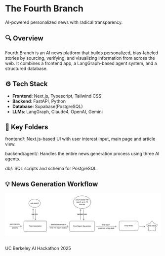 # The Fourth Branch

AI-powered personalized news with radical transparency.

## 🔍 Overview

Fourth Branch is an AI news platform that builds personalized, bias-labeled stories by sourcing, verifying, and visualizing information from across the web. It combines a frontend app, a LangGraph-based agent system, and a structured database.

## ⚙️ Tech Stack

- **Frontend**: Next.js, Typescript, Tailwind CSS
- **Backend**: FastAPI, Python
- **Database**: Supabase(PostgreSQL)
- **LLMs**: LangGraph, Claude4, OpenAI, Gemini
<!-- 
## 📁 Project Structure

/
├── frontend/ # Next.js frontend interface
├── backend/ # API and LangGraph agents
│ ├── agent/ # Core AI pipeline (LangGraph)
│ └── app.py # Backend DB models and endpoints
└── db/ # SQL schema, seed scripts, and migrations -->

## 🧠 Key Folders
frontend/: Next.js-based UI with user interest input, main page and article view.

backend/agent/: Handles the entire news generation process using three AI agents.

db/: SQL scripts and schema for PostgreSQL.

## 💡 News Generation Workflow
<img src="./assets/news_generation_pipeline.png" width="600"/>

## 

UC Berkeley AI Hackathon 2025
